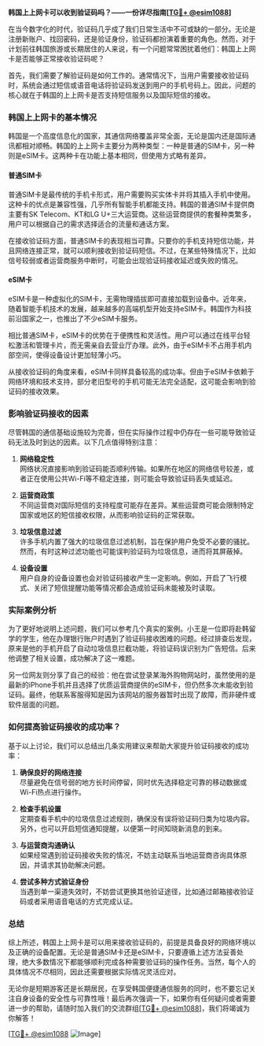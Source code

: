 **韩国上上网卡可以收到验证码吗？——一份详尽指南[[TG💪+ @esim1088](https://t.me/s/esim1088)]**

在当今数字化的时代，验证码几乎成了我们日常生活中不可或缺的一部分。无论是注册新账户、找回密码，还是验证身份，验证码都扮演着重要的角色。然而，对于计划前往韩国旅游或长期居住的人来说，有一个问题常常困扰着他们：韩国上上网卡是否能够正常接收验证码呢？

首先，我们需要了解验证码是如何工作的。通常情况下，当用户需要接收验证码时，系统会通过短信或语音电话将验证码发送到用户的手机号码上。因此，问题的核心就在于韩国的上上网卡是否支持短信服务以及国际短信的接收。

### 韩国上上网卡的基本情况

韩国是一个高度信息化的国家，其通信网络覆盖非常全面，无论是国内还是国际通讯都相对顺畅。韩国的上上网卡主要分为两种类型：一种是普通的SIM卡，另一种则是eSIM卡。这两种卡在功能上基本相同，但使用方式略有差异。

#### 普通SIM卡

普通SIM卡是最传统的手机卡形式，用户需要购买实体卡并将其插入手机中使用。这种卡的优点是兼容性强，几乎所有智能手机都能支持。韩国的普通SIM卡提供商主要有SK Telecom、KT和LG U+三大运营商。这些运营商提供的套餐种类繁多，用户可以根据自己的需求选择适合的流量和通话方案。

在接收验证码方面，普通SIM卡的表现相当可靠。只要你的手机支持短信功能，并且网络连接正常，就可以顺利接收到验证码短信。不过，在某些特殊情况下，比如信号较弱或者运营商服务中断时，可能会出现验证码接收延迟或失败的情况。

#### eSIM卡

eSIM卡是一种虚拟化的SIM卡，无需物理插拔即可直接加载到设备中。近年来，随着智能手机技术的发展，越来越多的高端机型开始支持eSIM卡。韩国作为科技前沿国家之一，也推出了不少eSIM卡服务。

相比普通SIM卡，eSIM卡的优势在于便携性和灵活性。用户可以通过在线平台轻松激活和管理卡片，而无需亲自去营业厅办理。此外，由于eSIM卡不占用手机内部空间，使得设备设计更加轻薄小巧。

从接收验证码的角度来看，eSIM卡同样具备较高的成功率。但由于eSIM卡依赖于网络环境和技术支持，部分老旧型号的手机可能无法完全适配，这可能会影响到验证码的接收效果。

### 影响验证码接收的因素

尽管韩国的通信基础设施较为完善，但在实际操作过程中仍存在一些可能导致验证码无法及时到达的因素。以下几点值得特别注意：

1. **网络稳定性**  
   网络状况直接影响到验证码能否顺利传输。如果所在地区的网络信号较差，或者正在使用公共Wi-Fi等不稳定连接，则可能会导致验证码丢失或延迟。

2. **运营商政策**  
   不同运营商对国际短信的支持程度可能存在差异。某些运营商可能会限制特定国家或地区的短信接收权限，从而影响验证码的正常获取。

3. **垃圾信息过滤**  
   许多手机内置了强大的垃圾信息过滤机制，旨在保护用户免受不必要的骚扰。然而，有时这种过滤功能也可能误判验证码为垃圾信息，进而将其屏蔽掉。

4. **设备设置**  
   用户自身的设备设置也会对验证码接收产生一定影响。例如，开启了飞行模式、关闭了短信提醒功能等情况都会造成验证码未能被及时读取。

### 实际案例分析

为了更好地说明上述问题，我们可以参考几个真实的案例。小王是一位即将赴韩留学的学生，他在办理银行账户时遇到了验证码接收困难的问题。经过排查后发现，原来是他的手机开启了自动垃圾信息拦截功能，将验证码误识别为广告短信。后来他调整了相关设置，成功解决了这一难题。

另一位网友则分享了自己的经验：他在尝试登录某海外购物网站时，虽然使用的是最新的iPhone手机并且选择了优质运营商提供的eSIM卡，但仍然多次未能收到验证码。最终，他联系客服得知是因为该网站的服务器暂时出现了故障，而非硬件或软件层面的问题。

### 如何提高验证码接收的成功率？

基于以上讨论，我们可以总结出几条实用建议来帮助大家提升验证码接收的成功率：

1. **确保良好的网络连接**  
   尽量避免在信号弱的地方长时间停留，同时优先选择稳定可靠的移动数据或Wi-Fi热点进行操作。

2. **检查手机设置**  
   定期查看手机中的垃圾信息过滤规则，确保没有误将验证码归类为垃圾内容。另外，也可以开启短信通知提醒，以便第一时间知晓新消息的到来。

3. **与运营商沟通确认**  
   如果经常遇到验证码接收失败的情况，不妨主动联系当地运营商咨询具体原因，并请求其协助解决问题。

4. **尝试多种方式验证身份**  
   当遇到单一渠道失效时，不妨尝试更换其他验证途径，比如通过邮箱接收验证码或者采用语音电话的方式完成认证。

### 总结

综上所述，韩国上上网卡是可以用来接收验证码的，前提是具备良好的网络环境以及正确的设备配置。无论是普通SIM卡还是eSIM卡，只要遵循上述方法妥善处理，绝大多数情况下都能够顺利完成各种需要验证码的操作任务。当然，每个人的具体情况不尽相同，因此还需要根据实际情况灵活应对。

无论你是短期游客还是长期居民，在享受韩国便捷通信服务的同时，也不要忘记关注自身设备的安全性与可靠性哦！最后再次强调一下，如果你有任何疑问或者需要进一步的帮助，请随时加入我们的交流群组[[TG💪+ @esim1088](https://t.me/s/esim1088)]，我们将竭诚为你解答！

[[TG💪+ @esim1088](https://t.me/s/esim1088) ![Image](https://i.postimg.cc/4NQfJmqS/Snipaste-2025-05-13-00-14-12.png)]